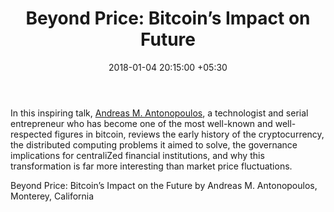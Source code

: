 ﻿---
title: 'Beyond Price: Bitcoin’s Impact on Future'
date: 2018-01-04 20:15:00 +05:30
tags:
- cryptocurrency
- bitcoin
- blockchain
- video
Image: "/uploads/payments-4f96ca.jpg"
Person: Elena Mesropyan
category:
- Cryptocurrency
Markets:
- US
Video: https://www.youtube.com/embed/rvwVbRQ5Ysc
---

In this inspiring talk, [Andreas M. Antonopoulos](https://antonopoulos.com/), a technologist and serial entrepreneur who has become one of the most well-known and well-respected figures in bitcoin, reviews the early history of the cryptocurrency, the distributed computing problems it aimed to solve, the governance implications for centraliZed financial institutions, and why this transformation is far more interesting than market price fluctuations.

Beyond Price: Bitcoin’s Impact on the Future by Andreas M. Antonopoulos, Monterey, California